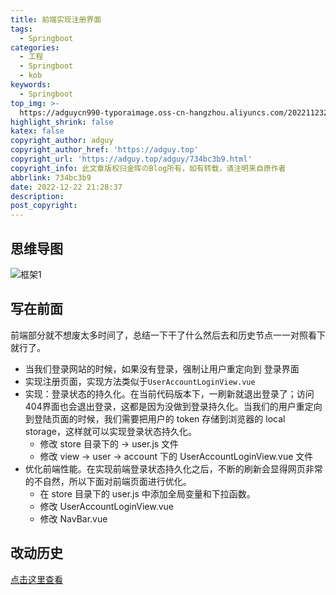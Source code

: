 ```yaml
---
title: 前端实现注册界面
tags:
  - Springboot
categories:
  - 工程
  - Springboot
  - kob
keywords:
  - Springboot
top_img: >-
  https://adguycn990-typoraimage.oss-cn-hangzhou.aliyuncs.com/202211232358703.webp
highlight_shrink: false
katex: false
copyright_author: adguy
copyright_author_href: 'https://adguy.top'
copyright_url: 'https://adguy.top/adguy/734bc3b9.html'
copyright_info: 此文章版权归金晖のBlog所有，如有转载，请注明来自原作者
abbrlink: 734bc3b9
date: 2022-12-22 21:28:37
description:
post_copyright:
---
```


## 思维导图

![框架1](https://img-blog.csdnimg.cn/abb3373d6b0445908fe26bbaa08f0a05.png#pic_center)

## 写在前面

前端部分就不想废太多时间了，总结一下干了什么然后去和历史节点一一对照看下就行了。

- 当我们登录网站的时候，如果没有登录，强制让用户重定向到 登录界面
- 实现注册页面，实现方法类似于`UserAccountLoginView.vue`
- 实现：登录状态的持久化。在当前代码版本下，一刷新就退出登录了；访问404界面也会退出登录，这都是因为没做到登录持久化。当我们的用户重定向到登陆页面的时候，我们需要把用户的 token 存储到浏览器的 local storage，这样就可以实现登录状态持久化。
  -  修改 store 目录下的 -> user.js 文件
  - 修改 view -> user -> account 下的 UserAccountLoginView.vue 文件
- 优化前端性能。在实现前端登录状态持久化之后，不断的刷新会显得网页非常的不自然，所以下面对前端页面进行优化。
  - 在 store 目录下的 user.js 中添加全局变量和下拉函数。
  -  修改 UserAccountLoginView.vue
  - 修改 NavBar.vue

## 改动历史

[点击这里查看](https://github.com/ADguyCN990/KOB/commit/221f94642683a3fb186c74bebc9a54bf4f8876dd)
